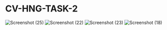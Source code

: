 # CV-HNG-TASK-2

![Screenshot (25)](https://user-images.githubusercontent.com/80849347/129796461-0b0cce37-0535-4957-93b6-7fbcde32bde4.png)
![Screenshot (22)](https://user-images.githubusercontent.com/80849347/129796481-2a4c8ccb-58fd-4a81-b60a-6d76f00af038.png)
![Screenshot (23)](https://user-images.githubusercontent.com/80849347/129796524-45b6305d-c4de-46bf-b2e0-1a099131250a.png)
![Screenshot (18)](https://user-images.githubusercontent.com/80849347/129796601-ee37106f-77a6-4463-b325-37986e97a977.png)
